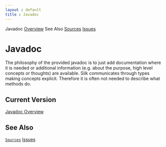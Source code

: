 ```yaml
---
layout : default
title : Javadoc
---
```

<tour class="c-javadocs">
  Javadoc
  <a href="/assets/javadoc/">Overview</a>
  See Also
  <a href="https://github.com/jbee/silk">Sources</a>
  <a href="https://github.com/jbee/silk/issues">Issues</a>
</tour>

# Javadoc

<abstract>
The philosophy of the provided javadoc is to just add documentation where it is needed or additional information (e.g. about the purpose, high level concepts or thoughts) are available. 
Silk communicates through types making concepts explicit. Therefore it is often not needed to describe what methods do.
</abstract>

## <i class="icon-coffee"></i> Current Version
<a href="/assets/javadoc/">Javadoc Overview</a>

## See Also
<a href="https://github.com/jbee/silk" class="book"><span class="icon-github"></span><code>Sources</code></a>
<a href="https://github.com/jbee/silk/issues" class="book"><span class="icon-github"></span>Issues</a>